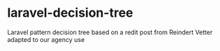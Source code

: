 # laravel-decision-tree
Laravel pattern decision tree based on a redit post from Reindert Vetter adapted to our agency use
